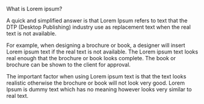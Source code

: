 
What is Lorem ipsum?

A quick and simplified answer is that Lorem Ipsum refers to text that the DTP (Desktop Publishing) industry use as replacement text when the real text is not available.

For example, when designing a brochure or book, a designer will insert Lorem ipsum text if the real text is not available. The Lorem ipsum text looks real enough that the brochure or book looks complete. The book or brochure can be shown to the client for approval.

The important factor when using Lorem ipsum text is that the text looks realistic otherwise the brochure or book will not look very good. Lorem Ipsum is dummy text which has no meaning however looks very similar to real text.
